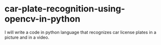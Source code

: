 # car-plate-recognition-using-opencv-in-python
I will write a code in python language that recognizes car license plates in a picture and in a video.
